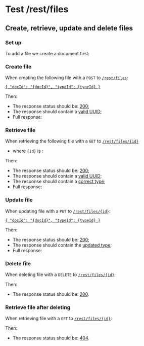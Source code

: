 # Test /rest/files

## Create, retrieve, update and delete files

### Set up

[ ](- "#docId=createDocument()")
[ ](- "#typeId=getTypeId()")
[ ](- "#fooTypeId=getFooTypeId()")

To add a file we create a document first: [ ](- "c:echo=#docId")

### Create file
When creating the following file with a `POST` to [`/rest/files`](- "#createEndpoint"):

[```{
  "docId": "{docId}", "typeId": {typeId}
}```](- "#newEntity")

[ ](- "#createResult=create(#createEndpoint, #newEntity, #docId, #typeId)")

Then:

 - The response status should be: [200](- "?=#createResult.status");
 - The response should contain a [valid UUID](- "?=#createResult.validUuid");
 - Full response:
 
[ ](- "ext:embed=#createResult.body")

### Retrieve file
When retrieving the following file with a `GET` to [`/rest/files/{id}`](- "#getEndpoint") 

 - where `{id}` is [ ](- "c:echo=#createResult.id"):

[ ](- "#retrieveResult=retrieve(#getEndpoint, #createResult.id)")

Then:

 - The response status should be: [200](- "?=#retrieveResult.status");
 - The response should contain a [valid UUID](- "?=#retrieveResult.validUuid");
 - The response should contain a [correct type](- "?=#retrieveResult.correctType");
 - Full response:

[ ](- "ext:embed=#retrieveResult.body")

### Update file
When updating file [ ](- "c:echo=#createResult.id") with a `PUT` to [`/rest/files/{id}`](- "#updateEndpoint"):

[```{
  "docId": "{docId}", "typeId": {typeId}
}```](- "#updatedEntity")


[ ](- "#updateResult=update(#updateEndpoint, #createResult.id, #updatedEntity, #docId, #fooTypeId)")

Then:

 - The response status should be: [200](- "?=#updateResult.status");
 - The response should contain the [updated type](- "?=#updateResult.updatedType");
 - Full response:

[ ](- "ext:embed=#updateResult.body")

### Delete file
When deleting file [ ](- "c:echo=#createResult.id") with a `DELETE` to [`/rest/files/{id}`](- "#deleteEndpoint"):

[ ](- "#deleteResult=delete(#deleteEndpoint, #createResult.id)")

Then:

 - The response status should be: [200](- "?=#deleteResult.status").

### Retrieve file after deleting
When retrieving file [ ](- "c:echo=#createResult.id") with a `GET` to [`/rest/files/{id}`](- "#getEndpoint"):

[ ](- "#retrieveAfterDeleteResult=getAfterDelete(#getEndpoint, #createResult.id)")

Then:

 - The response status should be: [404](- "?=#retrieveAfterDeleteResult.status").

